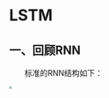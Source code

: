 # LSTM
## 一、回顾RNN
&emsp;&emsp;标准的RNN结构如下：
<center><img src="C:/Users/HJHGJGHHG/Desktop/AI/NLP笔记/深度学习/img/RNN.png"  style="zoom:30%;" width="100%"/></center>
&emsp;&emsp;我们知道，循环神经网络不过是对序列数据的建模，由大量重复的单元组成，每个单元负责处理一个时间步的 token，一个单元由输入层、隐藏层以及输出层组成，它们两两之间有着直接的前向关系。
&emsp;&emsp;循环神经网络的精髓在于这些单元之间也有着直接的前向关系，且结构也是相同的，所以这种单元间的关联可以画成自回路的形式，如下图：

<center><img src="C:/Users/HJHGJGHHG/Desktop/AI/NLP笔记/深度学习/img/RNN-rolled.png"  style="zoom:30%;" width="30%"/></center>

&emsp;&emsp;因为这种单元间的关联是在隐藏层上实现的，且每个单元隐藏层到输出层的结构较为简单，~~而且为了偷懒~~ 故而我们主要研究输入层到隐藏层的部分，这里的输出也从输出层输出 $\mathbf{o}$​ 变为了隐藏层输出 $\mathbf{h}$​。
&emsp;&emsp;在标准 RNN 中，两个单元间的联系十分简单，即用 tanh 将此时间步的输入与上一个时间步的隐藏层状态连接起来。

<center><img src="C:/Users/HJHGJGHHG/Desktop/AI/NLP笔记/深度学习/img/RNN6.png"  style="zoom:30%;" width="120%"/></center>
&emsp;&emsp;用公式表示则是：
$$
\mathbf{h}^{(t)}=\phi (\mathbf{U}\mathbf{x}^{(t)}+\mathbf{W}\mathbf{h}^{(t-1)}+\mathbf{b})
$$


---

## 二、LSTM的结构
### 1.概述
&emsp;&emsp;LSTM 的整体结构如下：

<center><img src="C:/Users/HJHGJGHHG/Desktop/AI/NLP笔记/深度学习/img/LSTM.png"  style="zoom:30%;" width="120%"/></center>

&emsp;&emsp;单个单元的高清大图：（图中均为向量，下同。忘记加粗了...）

<center><img src="C:/Users/HJHGJGHHG/Desktop/AI/NLP笔记/深度学习/img/LSTM3.png"  style="zoom:30%;" width="120%"/></center>

&emsp;&emsp;乍一看可能变量很多一下子难以理解，我们先来看各种部件、箭头的含义：
* 箭头：Tensor 前向方向；
* 两个箭头合二为一：两个 Tensor 分别与各自权重点积再加上偏置；
* 箭头一分为二：将值复制；
* $\sigma$ 和 $tanh$：运算层，使流经它们的 Tensor 进行 $sigmoid$ 或 $tanh$ 变换；
* 粉红色圆圈中的 $\times$：与 $sigmoid$​ 共同组成 ***门控***，而后逐点相乘（**Hadamard积**）；
* 粉红色圆圈中的 $+$​：Tensor 加法。

&emsp;&emsp;接下来我们结合上图以及从改进 RNN 的角度来直观感受 LSTM。为了简单考虑，我们将一个时间步下的输入加上各种运算组合而成的系统称为 ***细胞***。
1. **宏观**：单元间的连接关系
    &emsp;&emsp;我们知道，在标准 RNN 中，单元隐藏层间的前向关系是单元后向传播误差的唯一方式，这无疑是危险的，直接导致了 RNN 中严重的梯度消失问题。而从图中可以看到 LSTM 加上了 $C$​ 这根线，拓展了单元间的连接关系。
2. $C$ 线 与 $h$ 线的区别
    &emsp;&emsp;在 RNN 中，我们希望隐藏层的连接能充分提示后文关于前文的信息，于是将每个时间步的详细状态都加入到 $h$ 线中，结果却得不偿失。我们观察上图中 $C$​ 线，只有一个门控与加法，没有 $h$​​ 线复杂的运算，在特殊情况下甚至可能“一通到底”。
3. **微观**：$C$​​​ 线与 $h$​​​ 线互相影响
&emsp;&emsp;在细胞中，$h$​​​ 可以通过两个门控影响 $C_t$​​​，而 $C_t$​​ 可以通过门控决定是否是下个细胞的输入 $\mathbf{h_t}$​​。

### 2.输入：$\mathbf{x_{t}}$​ 与 $\mathbf{h_{t-1}}$​​
&emsp;&emsp;我们从最底层开始。
* $\mathbf{x_t}$​​​：本细胞的输入，形状为 $(1, feature\_size)$​​，而在文本序列中 $x_{t}$​​ 为一个 token，则其 $feature\_size$​​ 即为 Embedding dimension。如下图。（图源：https://zhuanlan.zhihu.com/p/139617364。） 为了简便，记 $\mathbf{x_t}$​ 的形状为 $(1, F)$​​。
* $\mathbf{h_t-1}$​​：上一时刻细胞的隐藏层状态或细胞状态，形状为 $(1,hidden\_size)$​。简记为 $(1,H)$。

<center><img src="C:/Users/HJHGJGHHG/Desktop/AI/NLP笔记/深度学习/img/LSTM6.jpg"  style="zoom:30%;" width="120%"/></center>

### 3.门控、门控因子（$f_t$、$i_t$、$o_t$​​​）​与细胞状态 $C_t$
#### 3.1门控与门控因子
&emsp;&emsp;接着我们来看 LSTM 中一个重要概念：**门控**。我们定义：**一个由 $sigmoid$​​ 运算层控制的逐点相乘运算为一个门控运算单元**。如下图：

<center><img src="C:/Users/HJHGJGHHG/Desktop/AI/NLP笔记/深度学习/img/LSTM4.png"  style="zoom:30%;" width="25%"/></center>

&emsp;&emsp;门控用公式描述：

<center><img src="C:/Users/HJHGJGHHG/Desktop/AI/NLP笔记/深度学习/img/LSTM5.png"  style="zoom:30%;" width="25%"/></center>

$$
\begin{alignat}{2}
\overrightarrow{\gamma}\ {'} = \sigma (\ \overrightarrow{\gamma}\ ) \\
\overrightarrow{\beta}=\overrightarrow{\gamma}\ {'} \odot\overrightarrow{\alpha}
\end{alignat}
$$

&emsp;&emsp;其中 $\odot$​​ 表示哈达玛积，即两个向量或矩阵对应位置元素相乘，部分资料上也记作 $\circ$​​。显然 $\overrightarrow{\alpha},\ \overrightarrow{\beta},\ \overrightarrow{\gamma}$​ 形状应该相同。
&emsp;&emsp;回顾 $sigmoid$​ 函数，它将值压缩在 (0,1) 之间，控制向量 $\overrightarrow{\gamma}$​ 在 $sigmoid$​ 运算后得到门控因子 $\overrightarrow{\gamma}\ {'} $​，它刻画了**原始信息 $\overrightarrow{\alpha}$​ 流过门控的衰减程度**。
&emsp;&emsp;我们回到 LSTM 模型，可以发现其中存在三个门控结构。

##### 3.1.1 遗忘门与遗忘因子 $f_t$​

<center><img src="C:/Users/HJHGJGHHG/Desktop/AI/NLP笔记/深度学习/img/LSTM7.png"  style="zoom:30%;" width="25%"/></center>
&emsp;&emsp;我们有：
$$
\begin{alignat}{2}
\boldsymbol{f_{t}}=\sigma(\boldsymbol{{W}_{xf}}&\boldsymbol{x_t}+\boldsymbol{{W}_{hf}}\boldsymbol{h_{t-1}}+\boldsymbol{b_f})\\
\boldsymbol {C_t^{(f)}}&=\boldsymbol{f_{t}} \odot \boldsymbol{C_{t-1}}
\end{alignat}
$$

&emsp;&emsp;其中，$\boldsymbol {C_t^{(f)}}$ 表示前一细胞状态 $\boldsymbol {C_{t-1}}$​ 通过遗忘门后的值。至于“遗忘门”以及接下来的“输入门”、“输出门”是什么意思，我们稍后解释。

##### 3.1.2 输入门与记忆因子 $i_t$​ 
<center><img src="C:/Users/HJHGJGHHG/Desktop/AI/NLP笔记/深度学习/img/LSTM8.png"  style="zoom:30%;" width="25%"/></center>
&emsp;&emsp;有：
$$
\begin{alignat}{2}
\boldsymbol {\tilde{C_t}}&=\phi(\boldsymbol{{W}_{xC}}\boldsymbol{x_t}+\boldsymbol{{W}_{hC}}\boldsymbol{h_{t-1}}+\boldsymbol{b_C})\\
\boldsymbol{i_{t}}&=\sigma(\boldsymbol{{W}_{xi}}\boldsymbol{x_t}+\boldsymbol{{W}_{hi}}\boldsymbol{h_{t-1}}+\boldsymbol{b_i})\\
& \ \ \ \boldsymbol {C_t^{(i)}}=\boldsymbol {C_t^{(f)}}+\boldsymbol{i_{t}} \odot \boldsymbol{C_{t}^{(f)}}
\end{alignat}
$$
&emsp;&emsp;其中，$\boldsymbol {C_t^{(i)}}$​ 表示前一细胞状态 $\boldsymbol {C_{t-1}}$​​ 通过遗忘门与输入门后的值； $\boldsymbol {\tilde{C_t}}$​​ 称为暂时细胞状态。~~（我起的名称）~~

##### 3.1.2 输出门与输出因子 $o_t$​ 
<center><img src="C:/Users/HJHGJGHHG/Desktop/AI/NLP笔记/深度学习/img/LSTM9.png"  style="zoom:30%;" width="45%"/></center>
&emsp;&emsp;有：
$$
\begin{alignat}{2}
\boldsymbol{o_{t}}=\sigma(\boldsymbol{{W}_{xo}}\boldsymbol{x_t}+&\boldsymbol{{W}_{ho}}\boldsymbol{h_{t-1}}+\boldsymbol{b_o}) \\
\boldsymbol {h_t}=\boldsymbol{o_{t}} &\odot \phi(\boldsymbol {C_t^{(i)}})\\
\boldsymbol {C_t}= & \ \boldsymbol {C_t^{(i)}}  \\

\end{alignat}
$$
&emsp;&emsp;其中，$\boldsymbol {C_t}$​​ 称为 $t$​ 时间步下的 ***细胞状态***。

#### 3.2 细胞状态 $C_t$
&emsp;&emsp;接着我们来看 LSTM 中的核心思想：***细胞状态*** 以及它与上述门之间的关联。
&emsp;&emsp;我们在概述中说到，LSTM 相较 RNN 加上了 $C$ 线，拓展了细胞间的关联。我们将所谓 $C$ 线上流动的信息称为细胞状态。观察 $C$ 线在细胞中的流动，它像一条传送带从整个 cell 中穿过，只是做了少量的线性操作。**这种结构能很轻松地实现信息从整个细胞中穿过而不做改变**。

<center><img src="C:/Users/HJHGJGHHG/Desktop/AI/NLP笔记/深度学习/img/LSTM10.png"  style="zoom:30%;" width="110%"/></center>


&emsp;&emsp;而这有什么深意呢？显然较少的运算可以让信息流过较远的距离。极端情况下如果中间细胞都没有对 $C$ 进行修改，那么最后的细胞都能原封不动地接受到初始细胞状态。这便是 LSTM 的精髓，$C$ 线相较于RNN中的 $h$，能传播地更远，我们便将细胞状态称为 **长程记忆（Long-Term Memory）**，将原来的隐藏层状态称为 **短程记忆（Short-Term Memory）**，两种信息在细胞中流动，共同组成了 LSTM，这也是它名称的由来：长短期记忆网络（Long Short-Term Memory Networks, LSTM）

### 4.LSTM的前向计算公式
&emsp;&emsp;为了推导出 LSTM是如何前向计算出结果的，我们回到这张整体的结构，捋一捋输入到输出之间经历了什么。

<center><img src="C:/Users/HJHGJGHHG/Desktop/AI/NLP笔记/深度学习/img/LSTM3.png"  style="zoom:30%;" width="65%"/></center>

#### 4.1 遗忘
<center><img src="C:/Users/HJHGJGHHG/Desktop/AI/NLP笔记/深度学习/img/LSTM11.png"  style="zoom:30%;" width="140%"/></center>
&emsp;&emsp;LSTM 的第一步是决定要从上一细胞状态中丢弃什么信息，这通过门控因子 $f_t\ (f\ for\ forget)$实现。思考一个具体的例子，假设我们需要通过 LSTM 构建中译英模型，那么对于谓语形式而言，主语的性别信息尤为重要。当我们又开始描述一个新的主语时，就应适当遗忘旧的主语信息。

#### 4.2 记忆
<center><img src="C:/Users/HJHGJGHHG/Desktop/AI/NLP笔记/深度学习/img/LSTM12.png"  style="zoom:30%;" width="140%"/></center>
&emsp;&emsp;LSTM 的第二步是决定要让多少新的信息加入到细胞状态中。这又包含两个部分：一是加入什么信息？是通过 $tanh$​ 层构建的暂时细胞状态 $\boldsymbol {\tilde{C_t}}$​。而是加多少进细胞状态？这是由门控因子 $i_t$​ 实现。很多资料中都将这个门称为输入门，也是 $i$​ 的名称来源 $(i\ for\ input)$​​。而我更倾向于称其为记忆门，控制将多少输入的信息记忆进细胞状态中。
&emsp;&emsp;仍以中译英模型为例，我们开始描述一个新的主语时，不仅需要适当遗忘旧的主语信息，还应将新的主语信息加入进细胞状态。

#### 4.3 输出
<center><img src="C:/Users/HJHGJGHHG/Desktop/AI/NLP笔记/深度学习/img/LSTM13.png"  style="zoom:30%;" width="140%"/></center>
&emsp;&emsp;最后，我们需要决定输出了，通过门控因子 $o_t\ (o\ for\ output)$ 实现控制。
&emsp;&emsp;接着上文中的中译英模型，在翻译到谓语时，细胞状态中包含的主语信息对该细胞的翻译输出影响显著，那么我们需要通过输出门控制相应的输出。

#### 4.4 LSTM的前向计算公式
&emsp;&emsp;我们对所有公式写在一起，就得到了 LSTM 的前向公式了。结合图片与公式，理解应该会深刻很多。
<center><img src="C:/Users/HJHGJGHHG/Desktop/AI/NLP笔记/深度学习/img/LSTM3.png"  style="zoom:30%;" width="60%"/></center>

$$
\begin{alignat}{2}
\boldsymbol {forget}:&\\
&\boldsymbol{f_{t}}=\sigma(\boldsymbol{{W}_{xf}}\boldsymbol{x_t}+\boldsymbol{{W}_{hf}}\boldsymbol{h_{t-1}}+\boldsymbol{b_f})\\
&\boldsymbol {C_t^{(f)}}=\boldsymbol{f_{t}} \odot \boldsymbol{C_{t-1}}\\
\boldsymbol {input:}&\\
&\boldsymbol {\tilde{C_t}}=\phi(\boldsymbol{{W}_{xC}}\boldsymbol{x_t}+\boldsymbol{{W}_{hC}}\boldsymbol{h_{t-1}}+\boldsymbol{b_C})\\
&\boldsymbol{i_{t}}=\sigma(\boldsymbol{{W}_{xi}}\boldsymbol{x_t}+\boldsymbol{{W}_{hi}}\boldsymbol{h_{t-1}}+\boldsymbol{b_i})\\
&\boldsymbol {C_t^{(i)}}=\boldsymbol {C_t^{(f)}}+\boldsymbol{i_{t}} \odot \boldsymbol{C_{t}^{(f)}}\\
\boldsymbol {output:}&\\
&\boldsymbol{o_{t}}=\sigma(\boldsymbol{{W}_{xo}}\boldsymbol{x_t}+\boldsymbol{{W}_{ho}}\boldsymbol{h_{t-1}}+\boldsymbol{b_o}) \\
&\boldsymbol {h_t}=\boldsymbol{o_{t}} \odot \phi (\boldsymbol {C_t^{(i)}})\\
&\boldsymbol {C_t}=  \ \boldsymbol {C_t^{(i)}}  \\

\end{alignat}
$$

&emsp;&emsp;门控小结：
* 遗忘门：判断上一细胞状态对本细胞状态的重要性；
* 记忆门：判断当前输入对全局的重要性；
* 输出门：判断前文信息对本细胞输出的重要性。

---

## 三、LSTM的后向传播（标量版）
&emsp;&emsp;接下来我们推导 LSTM 的后向误差传播公式，与 RNN 篇一样，公式为标量版，省去比较矩阵形状、转置等等过程，快速理解原理。
&emsp;&emsp;设一序列 $\boldsymbol{S}=\{x_1,x_2,\cdots,x_T\}$，其中时间步 $t$ 下的输入 $x_t$ 为标量。每一时间步均有一隐藏层输出 $h_t$ 、一预测输出 $\hat y_t$ 与一标签 $y_t$。设输出层激活函数为 $sigmoid$，损失函数为二元交叉熵。
$$
\begin{alignat}{2}
E&=-[y \log \hat y +(1-y)\log (1-\hat y)] \\
&\quad\quad\quad\hat y=\sigma(Vh+c)
\end{alignat}
$$
### 1.后向传播的目标
&emsp;&emsp;在公式推导之前，我们需要明确求解目标。
* 已知：任意时间步的输入 $x_t$、输出 $\hat y_t$、最后时间步的细胞状态 $C_T$ 以及隐藏层状态 $h_T$
* 求解目标：
	1. 权重：$W_{xf}、W_{hf},W_{xi}、W_{hi},W_{xC}、W_{hC},W_{xo}、W_{ho}$
	2. 偏置：$b_f,f_i,b_C,b_o$
	    &emsp;&emsp;由于 $V,c$ 仅与当前的误差有关，与 RNN 高度相似，故此处略去。

### 2.损失函数
&emsp;&emsp;LSTM 与 RNN 一样，一个细胞既有来自自身的输出误差，也有来源于后续时间步的误差。将损失函数分段如下：
$$
\begin{alignat}{2}L_t=
\begin{cases}
l_t\ +\ L_{t+1},\ t<T\\
l_t,\ t=T
\end{cases}
\end{alignat}
$$
&emsp;&emsp;其中：
$$
l_t=-[y_t \log \hat y_t +(1-y_t)\log (1-\hat y_t)] \\
$$

### 3.隐藏状态梯度 $\delta h_t$ 与细胞状态梯度 $\delta C_t$ 
&emsp;&emsp;为了便于推导，我们定义两个中间量：隐藏状态梯度 $\delta h_t$ 与细胞状态梯度 $\delta C_t$ 。
$$
\begin{alignat}{2}
\delta C_t &= \frac{\partial L_t}{\partial C_t} \\
\delta h_t &= \frac{\partial L_t}{\partial h_t}
\end{alignat}
$$
&emsp;&emsp;对于最后一个时间步 $t=T$：
$$
\begin{alignat}{2}
\delta h_T &= \frac{\partial l_T}{\partial h_T}
=\frac{\partial l_T}{\partial \hat y_T}\cdot \frac{\partial \hat y_T}{\partial h_T}\\
&=\frac{-\partial[y_T \log \hat y_T +(1-y_T)\log (1-\hat y_T)]}{\partial \hat y_T} \cdot \frac{\partial[\sigma(Vh_t+c)]}{\partial h_T}\\
&=V\cdot(\hat y_T-y_T)\\\\
\delta C_T &= \frac{\partial l_T}{\partial C_T}= \frac{\partial l_T}{\partial h_T}\cdot \frac{\partial h_T}{\partial C_T}\\
&=\delta h_T\cdot o_T\cdot \phi'(C_T)\\

\end{alignat}
$$
&emsp;&emsp;现在我们来到了最困难的部分：利用 $\delta h_{t+1}$ 与 $\delta C_{t+1}$ 求解 $\delta h_t$ 与 $\delta C_t$。

#### 3.1 $\delta h_t$
&emsp;&emsp;对中间的任一细胞，$h_t$ 的梯度由本时间步的输出梯度误差和后续细胞的梯度共同决定，即：
$$
\begin{alignat}{2}
\delta h_t &= \frac{\partial L_t}{\partial h_t}\\
&=\frac{\partial l_t}{\partial h_t}+\frac{\partial L_{t+1}}{\partial h_{t+1}}\cdot\frac{\partial h_{t+1}}{\partial h_t}\\
&=V\cdot(\hat y_T-y_T)+\delta h_{t+1}\cdot\frac{\partial h_{t+1}}{\partial h_t}
\end{alignat}
$$
&emsp;&emsp;我们来仔细研究一下 $\frac{\partial h_{t+1}}{\partial h_t}$。$h_{t+1}=o_{t+1}\cdot \phi(C_{t+1})$，其中$o_{t+1}=\sigma({W}_{xo}x_{t+1}+{W}_{ho}h_{t}+b_o)$，$o_{t+1}$ 关于 $h_t$ 的偏导是好求的，关键在于 $\phi (C_{t+1})$，我们把它写开：
$$
\begin{alignat}{2}
\phi(C_{t+1})&=\phi (f_{t+1}\cdot C_t +i_{t+1}\cdot \tilde C_{t+1})
\end{alignat}
$$
&emsp;&emsp;$\phi (C_{t+1})$ 关于 $h_t$ 的偏导共四部分，$f_{t+1},i_{t+1},\tilde C_{t+1}$ 都是跟 $h_t$ 有关的。所以：
$$
\begin{alignat}{2}
\frac{\partial h_{t+1}}{\partial h_t}&=\frac {\partial o_{t+1}}{\partial h_t}\cdot \phi (C_{t+1})+ o_{t+1}\cdot\frac{\partial \phi (C_{t+1})}{\partial h_t}\\
&=W_{ho}\cdot o_{t+1}\cdot(1-o_{t+1})\cdot\phi (C_{t+1})\\
&\quad\ +o_{t+1}\cdot\phi '(C_{t+1})[\frac{\partial f_{t+1}}{\partial h_t}\cdot C_t+f_{t+1}\cdot\frac{\partial C_t}{\partial h_t} \\& \quad \ +\frac{\partial i_{t+1}}{\partial h_t}\cdot \tilde C_{t+1}+i_{t+1}\cdot \frac{\partial \tilde C_t}{\partial h_t}
]\\
\end{alignat}
$$
&emsp;&emsp;公式太长就不再写开了，几个门控因子的偏导带入我们的前向公式即可。
#### 3.2 $\delta C_t$
&emsp;&emsp;接下来我们看 $\delta C_t$：
$$
\begin{alignat}{2}
\delta C_t&=\frac{\partial L_t}{\partial C_t}=\frac{\partial L_t}{\partial C_{t+1}}\cdot\frac{\partial C_{t+1}}{\partial C_t}+\frac{\partial L_t}{\partial h_t}\cdot \frac{\partial h_t}{\partial C_t}\\
&=\delta C_{t+1}\cdot f_{t+1}+\delta h_t \cdot o_t \cdot \phi '(C_t)
\end{alignat}
$$
#### 3.3参数更新梯度求解
&emsp;&emsp;有了 $\delta h_t$ 与 $\delta C_t$ 求解其他参数梯度就很简单了。我们以 $W_{xf}$ 为例：
$$
\begin{alignat}{2}
\frac{\partial L}{\partial W_{xf}}&=\sum_{t=1}^T {\frac{\partial L_t}{\partial C_t}\cdot \frac{\partial C_t}{\partial f_t}\cdot\frac{\partial f_t}{\partial W_{xf}}}\\
&=\sum_{t=1}^T {\delta C_t\cdot C_{t+1}\cdot f_t(1-f_t)\cdot x_t}
\end{alignat}
$$